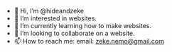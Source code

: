 - 👋 Hi, I’m @hideandzeke
- 👀 I’m interested in websites.
- 🌱 I’m currently learning how to make websites.
- 💞️ I’m looking to collaborate on a website.
- 📫 How to reach me: email: zeke.nemo@gmail.com


